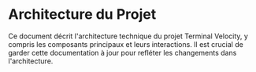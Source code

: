 # Architecture du Projet

Ce document décrit l'architecture technique du projet Terminal Velocity, y compris les composants principaux et leurs interactions. Il est crucial de garder cette documentation à jour pour refléter les changements dans l'architecture.
